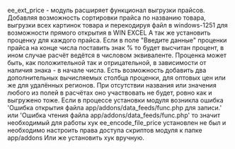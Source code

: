 ﻿ee_ext_price - модуль расширяет функционал выгрузки прайсов. Добавляя возможность сортировки прайса по названию товара, выгрузки всех картинок товара и перекодируя файл в windows-1251 для возможности прямого открытия в WIN EXCEL
А так же установить проценку для каждого прайса.
Если в поле "Введите данные" проценки прайса на конце числа поставить знак % то будет высчитан процент, в ином случае расчёт ведётся в числовом эквиваленте.
Проценка может быть, как положительной так и отрицательной, в зависимости от наличия знака - в начале числа.
Есть возможность добавить два дополнительных вычисляемых столбца проценки, для оптовых цен или же для удалённых регионов.
При отсутствии названия или значения любого из полей в расчётах оно участвовать не будет, ровно как и выгружено тоже.
Если в процессе установки модуля возникла ошибка 'Ошибка открытия файла app/addons/data_feeds/func.php для записи.' или 'Ошибка чтения файла app/addons/data_feeds/func.php' то значит
необходимый для работы хук ee_encode_file_price установлен не был и необходимо настроить права доступа скриптов модуля к папке app/addons Или же установить хук вручную.
